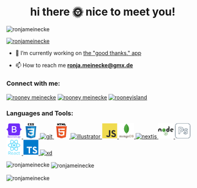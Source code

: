 <h1 align="center">hi there 🌞 nice to meet you!</h1>
<p align="left"> <img src="https://komarev.com/ghpvc/?username=ronjameinecke&label=Profile%20views&color=0e75b6&style=flat" alt="ronjameinecke" /> </p>

<p align="left"> <a href="https://github.com/ryo-ma/github-profile-trophy"><img src="https://github-profile-trophy.vercel.app/?username=ronjameinecke" alt="ronjameinecke" /></a> </p>

- 🔭 I’m currently working on [the "good thanks." app](https://github.com/RonjaMeinecke/good-thanks-app)

- 📫 How to reach me **ronja.meinecke@gmx.de**

<h3 align="left">Connect with me:</h3>
<p align="left">
<a href="https://linkedin.com/in/rooney meinecke" target="blank"><img align="center" src="https://cdn.jsdelivr.net/npm/simple-icons@3.0.1/icons/linkedin.svg" alt="rooney meinecke" height="30" width="40" /></a>
<a href="https://linkedin.com/in/rooney meinecke" target="blank"><img align="center" src="https://cdn.jsdelivr.net/npm/simple-icons@3.0.1/icons/linkedin.svg" alt="rooney meinecke" height="30" width="40" /></a>
<a href="https://instagram.com/rooneyisland" target="blank"><img align="center" src="https://cdn.jsdelivr.net/npm/simple-icons@3.0.1/icons/instagram.svg" alt="rooneyisland" height="30" width="40" /></a>
</p>

<h3 align="left">Languages and Tools:</h3>
<p align="left"> <a href="https://getbootstrap.com" target="_blank"> <img src="https://raw.githubusercontent.com/devicons/devicon/master/icons/bootstrap/bootstrap-plain-wordmark.svg" alt="bootstrap" width="40" height="40"/> </a> <a href="https://www.w3schools.com/css/" target="_blank"> <img src="https://raw.githubusercontent.com/devicons/devicon/master/icons/css3/css3-original-wordmark.svg" alt="css3" width="40" height="40"/> </a> <a href="https://git-scm.com/" target="_blank"> <img src="https://www.vectorlogo.zone/logos/git-scm/git-scm-icon.svg" alt="git" width="40" height="40"/> </a> <a href="https://www.w3.org/html/" target="_blank"> <img src="https://raw.githubusercontent.com/devicons/devicon/master/icons/html5/html5-original-wordmark.svg" alt="html5" width="40" height="40"/> </a> <a href="https://www.adobe.com/in/products/illustrator.html" target="_blank"> <img src="https://www.vectorlogo.zone/logos/adobe_illustrator/adobe_illustrator-icon.svg" alt="illustrator" width="40" height="40"/> </a> <a href="https://developer.mozilla.org/en-US/docs/Web/JavaScript" target="_blank"> <img src="https://raw.githubusercontent.com/devicons/devicon/master/icons/javascript/javascript-original.svg" alt="javascript" width="40" height="40"/> </a> <a href="https://www.mongodb.com/" target="_blank"> <img src="https://raw.githubusercontent.com/devicons/devicon/master/icons/mongodb/mongodb-original-wordmark.svg" alt="mongodb" width="40" height="40"/> </a> <a href="https://nextjs.org/" target="_blank"> <img src="https://cdn.worldvectorlogo.com/logos/nextjs-3.svg" alt="nextjs" width="40" height="40"/> </a> <a href="https://nodejs.org" target="_blank"> <img src="https://raw.githubusercontent.com/devicons/devicon/master/icons/nodejs/nodejs-original-wordmark.svg" alt="nodejs" width="40" height="40"/> </a> <a href="https://www.photoshop.com/en" target="_blank"> <img src="https://raw.githubusercontent.com/devicons/devicon/master/icons/photoshop/photoshop-line.svg" alt="photoshop" width="40" height="40"/> </a> <a href="https://reactjs.org/" target="_blank"> <img src="https://raw.githubusercontent.com/devicons/devicon/master/icons/react/react-original-wordmark.svg" alt="react" width="40" height="40"/> </a> <a href="https://www.typescriptlang.org/" target="_blank"> <img src="https://raw.githubusercontent.com/devicons/devicon/master/icons/typescript/typescript-original.svg" alt="typescript" width="40" height="40"/> </a> <a href="https://www.adobe.com/products/xd.html" target="_blank"> <img src="https://cdn.worldvectorlogo.com/logos/adobe-xd.svg" alt="xd" width="40" height="40"/> </a> </p>

<p><img align="left" src="https://github-readme-stats.vercel.app/api/top-langs?username=ronjameinecke&show_icons=true&locale=en&layout=compact" alt="ronjameinecke" /></p>

<p>&nbsp;<img align="center" src="https://github-readme-stats.vercel.app/api?username=ronjameinecke&show_icons=true&locale=en" alt="ronjameinecke" /></p>

<p><img align="center" src="https://github-readme-streak-stats.herokuapp.com/?user=ronjameinecke&" alt="ronjameinecke" /></p>
